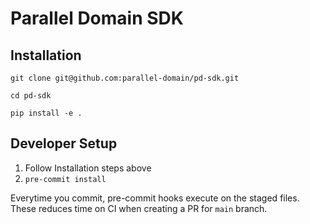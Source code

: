 # Parallel Domain SDK

## Installation
`git clone git@github.com:parallel-domain/pd-sdk.git`

`cd pd-sdk`

`pip install -e .`

## Developer Setup
1. Follow Installation steps above
2. `pre-commit install`

Everytime you commit, pre-commit hooks execute on the staged files. These reduces time on CI when creating a PR for `main` branch.
